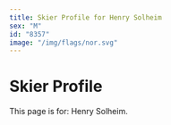 ```yaml
---
title: Skier Profile for Henry Solheim
sex: "M"
id: "8357"
image: "/img/flags/nor.svg" 
---
```


# Skier Profile

This page is for: Henry Solheim.
    